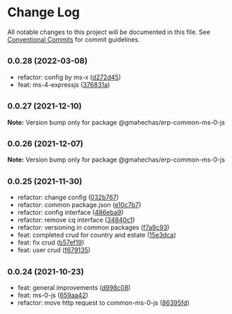 # Change Log

All notable changes to this project will be documented in this file.
See [Conventional Commits](https://conventionalcommits.org) for commit guidelines.

## <small>0.0.28 (2022-03-08)</small>

* refactor: config by ms-x ([d272d45](https://github.com/gmahechas/erp/commit/d272d45))
* feat: ms-4-expressjs ([376831a](https://github.com/gmahechas/erp/commit/376831a))





## <small>0.0.27 (2021-12-10)</small>

**Note:** Version bump only for package @gmahechas/erp-common-ms-0-js





## <small>0.0.26 (2021-12-07)</small>

**Note:** Version bump only for package @gmahechas/erp-common-ms-0-js





## <small>0.0.25 (2021-11-30)</small>

* refactor: change config ([032b767](https://github.com/gmahechas/erp/commit/032b767))
* refactor: common package.json ([e10c7b7](https://github.com/gmahechas/erp/commit/e10c7b7))
* refactor: config interface ([486eba9](https://github.com/gmahechas/erp/commit/486eba9))
* refactor: remove cq interface ([34840c1](https://github.com/gmahechas/erp/commit/34840c1))
* refactor: versioning in common packages ([f7a9c93](https://github.com/gmahechas/erp/commit/f7a9c93))
* feat: completed crud for country and estate ([15e3dca](https://github.com/gmahechas/erp/commit/15e3dca))
* feat: fix crud ([b57ef19](https://github.com/gmahechas/erp/commit/b57ef19))
* feat: user crud ([f679135](https://github.com/gmahechas/erp/commit/f679135))





## <small>0.0.24 (2021-10-23)</small>

* feat: general improvements ([d998c08](https://github.com/gmahechas/erp/commit/d998c08))
* feat: ms-0-js ([659aa42](https://github.com/gmahechas/erp/commit/659aa42))
* refactor: move http request to common-ms-0-js ([86395fd](https://github.com/gmahechas/erp/commit/86395fd))
